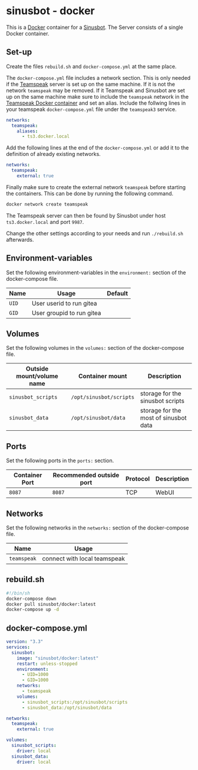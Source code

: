 # sinusbot - docker

This is a [Docker](/wiki/docker.md) container for a [Sinusbot](/wiki/sinusbot.md).
The Server consists of a single Docker container.

## Set-up

Create the files `rebuild.sh` and `docker-compose.yml` at the same place.

The `docker-compose.yml` file includes a network section.
This is only needed if the [Teamspeak](/wiki/teamspeak.md) server is set up on the same machine.
If it is not the network `teamspeak` may be removed.
If it Teamspeak and Sinusbot are set up on the same machine make sure to include the `teamspeak`
network in the [Teamspeak Docker container](/wiki/docker/teamspeak.md) and set an alias.
Include the follwing lines in your teamspeak `docker-compose.yml` file under the `teamspeak3`
service.

```yml
networks:
  teamspeak:
    aliases:
      - ts3.docker.local
```

Add the following lines at the end of the `docker-compose.yml` or add it to the definition of
already existing networks.

```yml
networks:
  teamspeak:
    external: true
```

Finally make sure to create the external network `teamspeak` before starting the containers.
This can be done by running the following command.

```sh
docker network create teamspeak
```

The Teamspeak server can then be found by Sinusbot under host `ts3.docker.local` and port `9987`.

Change the other settings according to your needs and run `./rebuild.sh` afterwards.

## Environment-variables

Set the following environment-variables in the `environment:` section of the
docker-compose file.

| Name        | Usage                          | Default |
| ----------- | ------------------------------ | ------- |
| `UID`       | User userid to run gitea       |         |
| `GID`       | User groupid to run gitea      |         |

## Volumes

Set the following volumes in the `volumes:` section of the docker-compose file.

| Outside mount/volume name | Container mount         | Description                           |
| ------------------------- | ----------------------- | ------------------------------------- |
| `sinusbot_scripts`        | `/opt/sinusbot/scripts` | storage for the sinusbot scripts      |
| `sinusbot_data`           | `/opt/sinusbot/data`    | storage for the most of sinusbot data |

## Ports

Set the following ports in the `ports:` section.

| Container Port | Recommended outside port | Protocol | Description            |
| -------------- | ------------------------ | -------- | ---------------------- |
| `8087`         | `8087`                   | TCP      | WebUI                  |

## Networks

Set the following networks in the `networks:` section of the docker-compose file.

| Name        | Usage                        |
| ----------- | ---------------------------- |
| `teamspeak` | connect with local teamspeak |


## rebuild.sh

```sh
#!/bin/sh
docker-compose down
docker pull sinusbot/docker:latest
docker-compose up -d
```

## docker-compose.yml

```yml
version: "3.3"
services:
  sinusbot:
    image: "sinusbot/docker:latest"
    restart: unless-stopped
    environment:
      - UID=1000
      - GID=1000
    networks:
      - teamspeak
    volumes:
      - sinusbot_scripts:/opt/sinusbot/scripts
      - sinusbot_data:/opt/sinusbot/data

networks:
  teamspeak:
    external: true

volumes:
  sinusbot_scripts:
    driver: local
  sinusbot_data:
    driver: local
```
